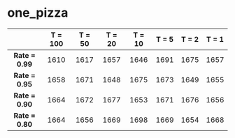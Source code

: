# one_pizza


|                 | **T = 100** | **T = 50** | **T = 20** | **T = 10** | **T = 5** | **T = 2** | **T = 1** |
|:---------------:|:-----------:|:----------:|:----------:|:----------:|:---------:|:---------:|:---------:|
| **Rate = 0.99** | 1610        | 1617       | 1657       | 1646       | 1691      | 1675      | 1657      |
| **Rate = 0.95** | 1658        | 1671       | 1648       | 1675       | 1673      | 1649      | 1655      |
| **Rate = 0.90** | 1664        | 1672       | 1677       | 1653       | 1671      | 1676      | 1656      |
| **Rate = 0.80** | 1664        | 1656       | 1669       | 1698       | 1669      | 1654      | 1668      |

